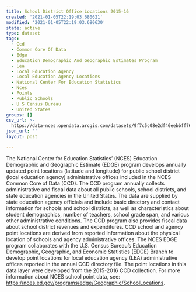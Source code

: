 ```yaml
---
title: School District Office Locations 2015-16
created: '2021-01-05T22:19:03.680621'
modified: '2021-01-05T22:19:03.680630'
state: active
type: dataset
tags:
  - Ccd
  - Common Core Of Data
  - Edge
  - Education Demographic And Geographic Estimates Program
  - Lea
  - Local Education Agency
  - Local Education Agency Locations
  - National Center For Education Statistics
  - Nces
  - Points
  - Public Schools
  - U S Census Bureau
  - United States
groups: []
csv_url: >-
  https://data-nces.opendata.arcgis.com/datasets/9f7c5c08e2df46eebbff76717effe2dd_0.csv?outSR=%7B%22latestWkid%22%3A4269%2C%22wkid%22%3A4269%7D
json_url: ''
layout: post

---
```

<div style='text-align:Left;'><p>The <span style='background-image:initial; background-position:initial; background-size:initial; background-repeat:initial; background-attachment:initial; background-origin:initial; background-clip:initial;'>National Center for Education Statistics’ (NCES) </span>Education Demographic and Geographic Estimate (EDGE) program develops annually updated point locations (latitude and longitude) for public school district (local education agency) administrative offices included in the NCES Common Core of Data (CCD). The CCD program annually collects administrative and fiscal data about all public schools, school districts, and state education agencies in the United States. The data are supplied by state education agency officials and include basic directory and contact information for schools and school districts, as well as characteristics about student demographics, number of teachers, school grade span, and various other administrative conditions. The CCD program also provides fiscal data about school district revenues and expenditures. <span style='background-image:initial; background-position:initial; background-size:initial; background-repeat:initial; background-attachment:initial; background-origin:initial; background-clip:initial;'>CCD school and agency point locations are derived from reported information about the physical location of schools and agency administrative offices. </span>The NCES EDGE program collaborates with the U.S. Census Bureau’s Education Demographic, Geographic, and Economic Statistics (EDGE) Branch to develop point locations for local education agency (LEA) administrative offices reported in the annual CCD directory file. The point locations in this data layer were developed from the 2015-2016 CCD collection. For more information about NCES school point data, see:  <a href='https://nces.ed.gov/programs/edge/Geographic/SchoolLocations' rel='nofollow ugc'>https://nces.ed.gov/programs/edge/Geographic/SchoolLocations</a>. <br /></p></div>
